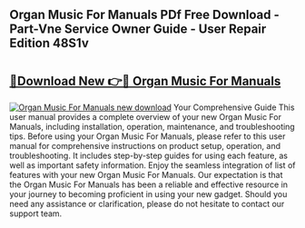## Organ Music For Manuals PDf Free Download - Part-Vne Service Owner Guide - User Repair Edition 48S1v

# <h2><a href="http://bc99040.oget.top/?id=Organ+Music+For+Manuals">🔗Download New 👉🔴 Organ Music For Manuals</a></h2>

[![Organ Music For Manuals new download](https://i.imgur.com/5g1atiW.png)](http://bc99040.oget.top/?id=Organ+Music+For+Manuals)
Your Comprehensive Guide This user manual provides a complete overview of your new Organ Music For Manuals, including installation, operation, maintenance, and troubleshooting tips. Before using your Organ Music For Manuals, please refer to this user manual for comprehensive instructions on product setup, operation, and troubleshooting. It includes step-by-step guides for using each feature, as well as important safety information. Enjoy the seamless integration of list of features with your new Organ Music For Manuals. Our expectation is that the Organ Music For Manuals has been a reliable and effective resource in your journey to becoming proficient in using your new gadget. Should you need any assistance or clarification, please do not hesitate to contact our support team.
